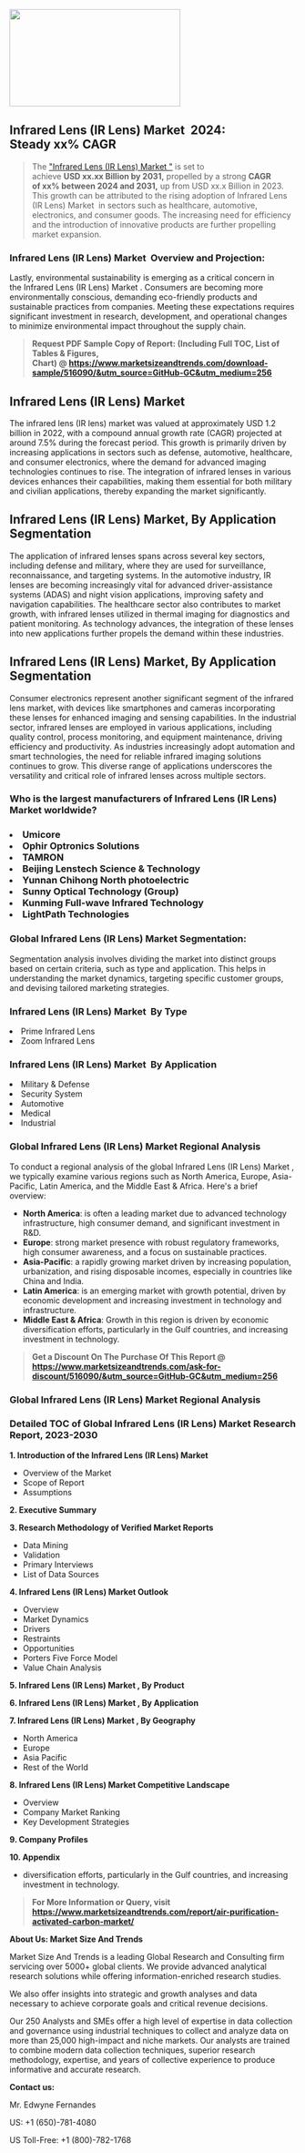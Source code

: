 <p><img class="alignnone size-medium wp-image-20088" src="https://ffe5etoiles.com/wp-content/uploads/2024/12/MST1-300x171.png" alt="" width="300" height="171" /></p><h2 id="ember46" class="ember-view reader-text-block__heading-2">Infrared Lens (IR Lens) Market &nbsp;2024: Steady&nbsp;xx% CAGR</h2><blockquote id="ember47" class="ember-view reader-text-block__blockquote">The&nbsp;<a class="app-aware-link " href="https://www.marketsizeandtrends.com/download-sample/516090/&utm_source=GitHub-GC&utm_medium=256" target="_blank" data-test-app-aware-link="">"Infrared Lens (IR Lens) Market "</a>&nbsp;is set to achieve&nbsp;<strong>USD&nbsp;xx.xx&nbsp;Billion by 2031,</strong>&nbsp;propelled by a strong&nbsp;<strong>CAGR of&nbsp;xx% between 2024 and 2031,</strong>&nbsp;up from USD xx.x Billion in 2023. This growth can be attributed to the rising adoption of&nbsp;Infrared Lens (IR Lens) Market &nbsp;in sectors such as healthcare, automotive, electronics, and consumer goods. The increasing need for efficiency and the introduction of innovative products are further propelling market expansion.</blockquote><h3 id="ember48" class="ember-view reader-text-block__heading-3">Infrared Lens (IR Lens) Market &nbsp;Overview and Projection:</h3><p id="ember49" class="ember-view reader-text-block__paragraph">Lastly, environmental sustainability is emerging as a critical concern in the&nbsp;Infrared Lens (IR Lens) Market . Consumers are becoming more environmentally conscious, demanding eco-friendly products and sustainable practices from companies. Meeting these expectations requires significant investment in research, development, and operational changes to minimize environmental impact throughout the supply chain.</p><blockquote id="ember50" class="ember-view reader-text-block__blockquote"><strong>Request PDF Sample Copy of Report: (Including Full TOC, List of Tables &amp; Figures, Chart)&nbsp;@&nbsp;<strong><a href="https://www.marketsizeandtrends.com/download-sample/516090/&utm_source=GitHub-GC&utm_medium=256" target="_blank">https://www.marketsizeandtrends.com/download-sample/516090/&utm_source=GitHub-GC&utm_medium=256</a></strong></strong></blockquote><h3 class=""> <h2>Infrared Lens (IR Lens) Market</h2><p>The infrared lens (IR lens) market was valued at approximately USD 1.2 billion in 2022, with a compound annual growth rate (CAGR) projected at around 7.5% during the forecast period. This growth is primarily driven by increasing applications in sectors such as defense, automotive, healthcare, and consumer electronics, where the demand for advanced imaging technologies continues to rise. The integration of infrared lenses in various devices enhances their capabilities, making them essential for both military and civilian applications, thereby expanding the market significantly.</p><h2>Infrared Lens (IR Lens) Market, By Application Segmentation</h2><p>The application of infrared lenses spans across several key sectors, including defense and military, where they are used for surveillance, reconnaissance, and targeting systems. In the automotive industry, IR lenses are becoming increasingly vital for advanced driver-assistance systems (ADAS) and night vision applications, improving safety and navigation capabilities. The healthcare sector also contributes to market growth, with infrared lenses utilized in thermal imaging for diagnostics and patient monitoring. As technology advances, the integration of these lenses into new applications further propels the demand within these industries.</p><h2>Infrared Lens (IR Lens) Market, By Application Segmentation</h2><p>Consumer electronics represent another significant segment of the infrared lens market, with devices like smartphones and cameras incorporating these lenses for enhanced imaging and sensing capabilities. In the industrial sector, infrared lenses are employed in various applications, including quality control, process monitoring, and equipment maintenance, driving efficiency and productivity. As industries increasingly adopt automation and smart technologies, the need for reliable infrared imaging solutions continues to grow. This diverse range of applications underscores the versatility and critical role of infrared lenses across multiple sectors.</p></h3><h3 id="" class="">Who is the largest manufacturers of&nbsp;Infrared Lens (IR Lens) Market worldwide?</h3><h3 class=""></Li><Li>Umicore</Li><Li> Ophir Optronics Solutions</Li><Li> TAMRON</Li><Li> Beijing Lenstech Science & Technology</Li><Li> Yunnan Chihong North photoelectric</Li><Li> Sunny Optical Technology (Group)</Li><Li> Kunming Full-wave Infrared Technology</Li><Li> LightPath Technologies</h3><h3 id="ember53" class="ember-view reader-text-block__heading-3">Global&nbsp;Infrared Lens (IR Lens) Market Segmentation:</h3><p id="ember54" class="ember-view reader-text-block__paragraph">Segmentation analysis involves dividing the market into distinct groups based on certain criteria, such as type and application. This helps in understanding the market dynamics, targeting specific customer groups, and devising tailored marketing strategies.</p><h3 id="" class="">Infrared Lens (IR Lens) Market &nbsp;By Type</h3><p></Li><Li>Prime Infrared Lens</Li><Li> Zoom Infrared Lens</p><h3 id="" class="">Infrared Lens (IR Lens) Market &nbsp;By Application</h3><p class=""></Li><Li>Military & Defense</Li><Li> Security System</Li><Li> Automotive</Li><Li> Medical</Li><Li> Industrial</p><h3 id="ember62" class="ember-view reader-text-block__heading-3">Global Infrared Lens (IR Lens) Market Regional Analysis</h3><p id="ember63" class="ember-view reader-text-block__paragraph">To conduct a regional analysis of the global Infrared Lens (IR Lens) Market , we typically examine various regions such as North America, Europe, Asia-Pacific, Latin America, and the Middle East &amp; Africa. Here's a brief overview:</p><ul><li><strong>North America</strong>: is often a leading market due to advanced technology infrastructure, high consumer demand, and significant investment in R&amp;D.</li><li><strong>Europe</strong>: strong market presence with robust regulatory frameworks, high consumer awareness, and a focus on sustainable practices.</li><li><strong>Asia-Pacific</strong>: a rapidly growing market driven by increasing population, urbanization, and rising disposable incomes, especially in countries like China and India.</li><li><strong>Latin America</strong>: is an emerging market with growth potential, driven by economic development and increasing investment in technology and infrastructure.</li><li><strong>Middle East &amp; Africa</strong>: Growth in this region is driven by economic diversification efforts, particularly in the Gulf countries, and increasing investment in technology.</li></ul><blockquote id="ember61" class="ember-view reader-text-block__blockquote"><strong>Get a Discount On The Purchase Of This Report @ <strong><a href="https://html-cleaner.com/" target="">https://www.marketsizeandtrends.com/ask-for-discount/516090/&utm_source=GitHub-GC&utm_medium=256</a></strong></strong></blockquote><h3 id="ember62" class="ember-view reader-text-block__heading-3">Global Infrared Lens (IR Lens) Market Regional Analysis</h3><h3 id="" class="">Detailed TOC of Global Infrared Lens (IR Lens) Market Research Report, 2023-2030</h3><p id="" class=""><strong>1. Introduction of the Infrared Lens (IR Lens) Market </strong></p><ul><li>Overview of the Market</li><li>Scope of Report</li><li>Assumptions</li></ul><p id="" class=""><strong>2. Executive Summary</strong></p><p id="" class=""><strong>3. Research Methodology of Verified Market Reports</strong></p><ul><li>Data Mining</li><li>Validation</li><li>Primary Interviews</li><li>List of Data Sources</li></ul><p id="" class=""><strong>4. Infrared Lens (IR Lens) Market Outlook</strong></p><ul><li>Overview</li><li>Market Dynamics</li><li>Drivers</li><li>Restraints</li><li>Opportunities</li><li>Porters Five Force Model</li><li>Value Chain Analysis</li></ul><p id="" class=""><strong>5. Infrared Lens (IR Lens) Market , By Product</strong></p><p id="" class=""><strong>6. Infrared Lens (IR Lens) Market , By Application</strong></p><p id="" class=""><strong>7. Infrared Lens (IR Lens) Market , By Geography</strong></p><ul><li>North America</li><li>Europe</li><li>Asia Pacific</li><li>Rest of the World</li></ul><p id="" class=""><strong>8. Infrared Lens (IR Lens) Market Competitive Landscape</strong></p><ul><li>Overview</li><li>Company Market Ranking</li><li>Key Development Strategies</li></ul><p id="" class=""><strong>9. Company Profiles</strong></p><p id="" class=""><strong>10. Appendix</strong></p><ul><li>diversification efforts, particularly in the Gulf countries, and increasing investment in technology.</li></ul><blockquote id="ember65" class="ember-view reader-text-block__blockquote"><strong>For More Information or Query, visit <strong><strong><a href="https://html-cleaner.com/" target="">https://www.marketsizeandtrends.com/report/air-purification-activated-carbon-market/</a></strong></strong></strong></blockquote><p id="" class=""><strong>About Us: Market Size And Trends</strong></p><p id="" class="">Market Size And Trends is a leading Global Research and Consulting firm servicing over 5000+ global clients. We provide advanced analytical research solutions while offering information-enriched research studies.</p><p id="" class="">We also offer insights into strategic and growth analyses and data necessary to achieve corporate goals and critical revenue decisions.</p><p id="" class="">Our 250 Analysts and SMEs offer a high level of expertise in data collection and governance using industrial techniques to collect and analyze data on more than 25,000 high-impact and niche markets. Our analysts are trained to combine modern data collection techniques, superior research methodology, expertise, and years of collective experience to produce informative and accurate research.</p><p id="" class=""><strong>Contact us:</strong></p><p id="" class="">Mr. Edwyne Fernandes</p><p id="" class="">US: +1 (650)-781-4080</p><p id="" class="">US Toll-Free: +1 (800)-782-1768</p>
